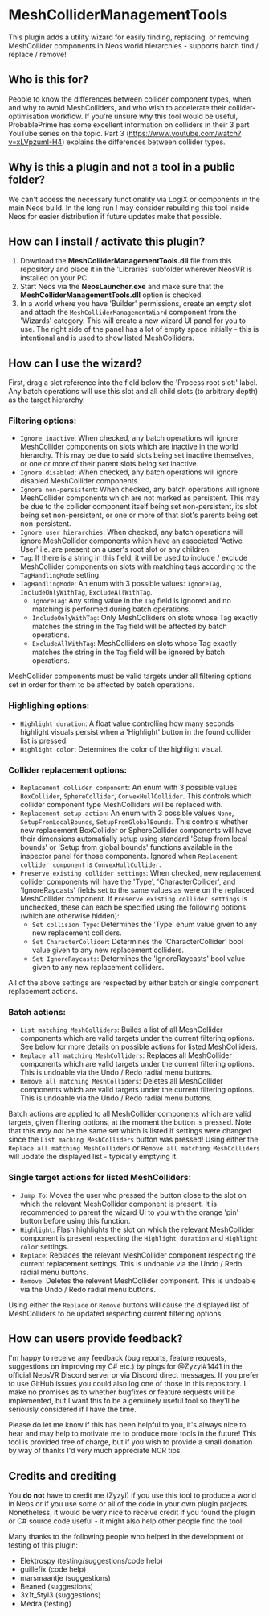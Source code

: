 # MeshColliderManagementTools

This plugin adds a utility wizard for easily finding, replacing, or removing MeshCollider components in Neos world hierarchies - supports batch find / replace / remove!


## Who is this for?
People to know the differences between collider component types, when and why to avoid MeshColliders, and who wish to accelerate their collider-optimisation workflow. If you're unsure why this tool would be useful, ProbablePrime has some excellent information on colliders in their 3 part YouTube series on the topic. Part 3 (https://www.youtube.com/watch?v=xLVpzumI-H4) explains the differences between collider types.


## Why is this a plugin and not a tool in a public folder?
We can't access the necessary functionality via LogiX or components in the main Neos build. In the long run I may consider rebuilding this tool inside Neos for easier distribution if future updates make that possible.


## How can I install / activate this plugin?
1. Download the **MeshColliderManagementTools.dll** file from this repository and place it in the 'Libraries' subfolder wherever NeosVR is installed on your PC.
2. Start Neos via the **NeosLauncher.exe** and make sure that the **MeshColliderManagementTools.dll** option is checked.
3. In a world where you have 'Builder' permissions, create an empty slot and attach the `MeshColliderManagementWiard` component from the 'Wizards' category. This will create a new wizard UI panel for you to use. The right side of the panel has a lot of empty space initially - this is intentional and is used to show listed MeshColliders.


## How can I use the wizard?
First, drag a slot reference into the field below the 'Process root slot:' label. Any batch operations will use this slot and all child slots (to arbitrary depth) as the target hierarchy.

### Filtering options:
- `Ignore inactive`: When checked, any batch operations will ignore MeshCollider components on slots which are inactive in the world hierarchy. This may be due to said slots being set inactive themselves, or one or more of their parent slots being set inactive.
- `Ignore disabled`: When checked, any batch operations will ignore disabled MeshCollider components.
- `Ignore non-persistent`: When checked, any batch operations will ignore MeshCollider components which are not marked as persistent. This may be due to the collider component itself being set non-persistent, its slot being set non-persistent, or one or more of that slot's parents being set non-persistent.
- `Ignore user hierarchies`: When checked, any batch operations will ignore MeshCollider components which have an associated 'Active User' i.e. are present on a user's root slot or any children.
- `Tag`: If there is a string in this field, it will be used to include / exclude MeshCollider components on slots with matching tags according to the `TagHandlingMode` setting.
- `TagHandlingMode`: An enum with 3 possible values: `IgnoreTag`, `IncludeOnlyWithTag`, `ExcludeAllWithTag`.
  - `IgnoreTag`: Any string value in the `Tag` field is ignored and no matching is performed during batch operations.
  - `IncludeOnlyWithTag`: Only MeshColliders on slots whose Tag exactly matches the string in the `Tag` field will be affected by batch operations.
  - `ExcludeAllWithTag`: MeshColliders on slots whose Tag exactly matches the string in the `Tag` field will be ignored by batch operations.

MeshCollider components must be valid targets under all filtering options set in order for them to be affected by batch operations.

### Highlighing options:
- `Highlight duration`: A float value controlling how many seconds highlight visuals persist when a 'Highlight' button in the found collider list is pressed.
- `Highlight color`: Determines the color of the highlight visual.

### Collider replacement options:
- `Replacement collider component`: An enum with 3 possible values `BoxCollider`, `SphereCollider`, `ConvexHullCollider`. This controls which collider component type MeshColliders will be replaced with.
- `Replacement setup action`: An enum with 3 possible values `None`, `SetupFromLocalBounds`, `SetupFromGlobalBounds`. This controls whether new replacement BoxCollider or SphereCollider components will have their dimensions automatially setup using standard 'Setup from local bounds' or 'Setup from global bounds' functions available in the inspector panel for those components. Ignored when `Replacement collider component` is `ConvexHullCollider`.
- `Preserve existing collider settings`: When checked, new replacement collider components will have the 'Type', 'CharacterCollider', and 'IgnoreRaycasts' fields set to the same values as were on the replaced MeshCollider component. If `Preserve existing collider settings` is unchecked, these can each be specified using the following options (which are otherwise hidden):
  - `Set collision Type`: Determines the 'Type' enum value given to any new replacement colliders.
  - `Set CharacterCollider`: Determines the 'CharacterCollider' bool value given to any new replacement colliders.
  - `Set IgnoreRaycasts`: Determines the 'IgnoreRaycasts' bool value given to any new replacement colliders.

All of the above settings are respected by either batch or single component replacement actions.

### Batch actions:
- `List matching MeshColliders`: Builds a list of all MeshCollider components which are valid targets under the current filtering options. See below for more details on possible actions for listed MeshColliders.
- `Replace all matching MeshColliders`: Replaces all MeshCollider components which are valid targets under the current filtering options. This is undoable via the Undo / Redo radial menu buttons.
- `Remove all matching MeshColliders`: Deletes all MeshCollider components which are valid targets under the current filtering options. This is undoable via the Undo / Redo radial menu buttons.

Batch actions are applied to all MeshCollider components which are valid targets, given filtering options, at the moment the button is pressed. Note that this _may not_ be the same set which is listed if settings were changed since the `List maching MeshColliders` button was pressed! Using either the `Replace all matching MeshColliders` or `Remove all matching MeshColliders` will update the displayed list - typically emptying it.

### Single target actions for listed MeshColliders:
- `Jump To`: Moves the user who pressed the button close to the slot on which the relevant MeshCollider component is present. It is recommended to parent the wizard UI to you with the orange 'pin' button before using this function.
- `Highlight`: Flash highlights the slot on which the relevant MeshCollider component is present respecting the `Highlight duration` and `Highlight color` settings.
- `Replace`: Replaces the relevant MeshCollider component respecting the current replacement settings. This is undoable via the Undo / Redo radial menu buttons.
- `Remove`: Deletes the relevent MeshCollider component. This is undoable via the Undo / Redo radial menu buttons.

Using either the `Replace` or `Remove` buttons will cause the displayed list of MeshColliders to be updated respecting current filtering options.


## How can users provide feedback?
I'm happy to receive any feedback (bug reports, feature requests, suggestions on improving my C# etc.) by pings for @Zyzyl#1441 in the official NeosVR Discord server or via Discord direct messages. If you prefer to use GitHub issues you could also log one of those in this repository. I make no promises as to whether bugfixes or feature requests will be implemented, but I want this to be a genuinely useful tool so they'll be seriously considered if I have the time.


Please do let me know if this has been helpful to you, it's always nice to hear and may help to motivate me to produce more tools in the future! This tool is provided free of charge, but if you wish to provide a small donation by way of thanks I'd very much appreciate NCR tips.

## Credits and crediting
You **do not** have to credit me (Zyzyl) if you use this tool to produce a world in Neos or if you use some or all of the code in your own plugin projects.
Nonetheless, it would be very nice to receive credit if you found the plugin or C# source code useful - it might also help other people find the tool!

Many thanks to the following people who helped in the development or testing of this plugin:
- Elektrospy (testing/suggestions/code help)
- guillefix (code help)
- marsmaantje (suggestions)
- Beaned (suggestions)
- 3x1t_5tyl3 (suggestions)
- Medra (testing)
